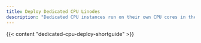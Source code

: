 ```yaml
---
title: Deploy Dedicated CPU Linodes
description: "Dedicated CPU instances run on their own CPU cores in the Linode infrastructure. These instances are a powerful solution for CPU-intensive applications such as video encoding, machine learning, and data analytics processing."
---
```


{{< content "dedicated-cpu-deploy-shortguide" >}}